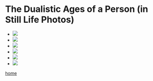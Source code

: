 # The Dualistic Ages of a Person (in Still Life Photos)

<ul>
	<li><img src="https://i.imgur.com/cyXnugH.jpg"></li>
	<li><img src="https://i.imgur.com/AofKJPc.jpg"></li>
	<li><img src="https://i.imgur.com/WaKFLIE.jpg"></li>
	<li><img src="https://i.imgur.com/ISn6a2P.jpg"></li>
	<li><img src="https://i.imgur.com/5n3f3f0.jpg"></li>
	<li><img src="https://i.imgur.com/g9lUvkm.jpg"></li>
</ul>

[home](https://www.jaywhangmakes.com)